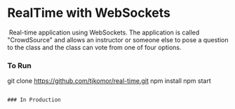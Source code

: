 # RealTime with WebSockets
​
Real-time application using WebSockets. The application is called "CrowdSource" and allows an instructor or someone else to pose a question to the class and the class can vote from one of four options.
​
### To Run

git clone https://github.com/tjkomor/real-time.git
npm install
npm start
```
​
### In Production
